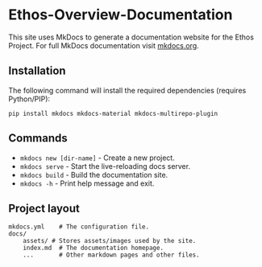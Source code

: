 # Ethos-Overview-Documentation

This site uses MkDocs to generate a documentation website for the Ethos Project. For full MkDocs documentation visit [mkdocs.org](https://www.mkdocs.org).

## Installation

The following command will install the required dependencies (requires Python/PIP):

`pip install mkdocs mkdocs-material mkdocs-multirepo-plugin`

## Commands

* `mkdocs new [dir-name]` - Create a new project.
* `mkdocs serve` - Start the live-reloading docs server.
* `mkdocs build` - Build the documentation site.
* `mkdocs -h` - Print help message and exit.

## Project layout

    mkdocs.yml    # The configuration file.
    docs/
        assets/ # Stores assets/images used by the site.
        index.md  # The documentation homepage.
        ...       # Other markdown pages and other files.
